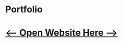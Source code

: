 # Portfolio
# <a href="https://jophilgulane.github.io/Portfolio" target="_blank"><-- Open Website Here --></a>
